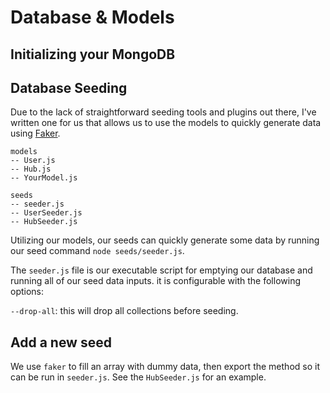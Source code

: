 # Database & Models

## Initializing your MongoDB


## Database Seeding

Due to the lack of straightforward seeding tools and plugins out there, I've written one for us that allows us to use the models to quickly generate data using [Faker](https://github.com/marak/Faker.js/).

```
models
-- User.js
-- Hub.js
-- YourModel.js

seeds
-- seeder.js
-- UserSeeder.js
-- HubSeeder.js
```

Utilizing our models, our seeds can quickly generate some data by running our seed command `node seeds/seeder.js`.

The `seeder.js` file is our executable script for emptying our database and running all of our seed data inputs. it is configurable with the following options:

`--drop-all`: this will drop all collections before seeding. 

## Add a new seed

We use `faker` to fill an array with dummy data, then export the method so it can be run in `seeder.js`. See the `HubSeeder.js` for an example.



